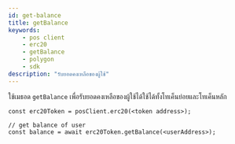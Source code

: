 ```yaml
---
id: get-balance
title: getBalance
keywords:
    - pos client
    - erc20
    - getBalance
    - polygon
    - sdk
description: "รับยอดคงเหลือของผู้ใช้"
---
```


ใช้เมธอด `getBalance` เพื่อรับยอดคงเหลือของผู้ใช้ได้ใช้ได้ทั้งโทเค็นย่อยและโทเค็นหลัก

```
const erc20Token = posClient.erc20(<token address>);

// get balance of user
const balance = await erc20Token.getBalance(<userAddress>);
```

